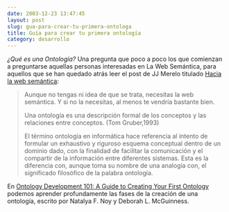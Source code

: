 ```yaml
---
date: 2003-12-23 13:47:45
layout: post
slug: gua-para-crear-tu-primera-ontologa
title: Guía para crear tu primera ontología
category: desarrollo
---
```


<em>¿Qué es una Ontología?</em> Una pregunta que poco a poco los que comienzan a preguntarse aquellas personas interesadas en La Web Semántica, para aquellos que se han quedado atrás leer el post de JJ Merelo titulado [Hacia la web semántica](http://atalaya.blogalia.com/historias/13338):

> Aunque no tengas ni idea de que se trata, necesitas la web semántica. Y si no la necesitas, al menos te vendría bastante bien.
>
> Una ontología es una descripción formal de los conceptos y las relaciones entre conceptos. (Tom Gruber,1993)
>
> El término ontología en informática hace referencia al intento de formular un exhaustivo y riguroso esquema conceptual dentro de un dominio dado, con la finalidad de facilitar la comunicación y el compartir de la información entre diferentes sistemas. Esta es la diferencia con, aunque toma su nombre de una analogía con, el significado filosófico de la palabra ontología.

En [Ontology Development 101: A Guide to Creating Your First Ontology](http://protege.stanford.edu/publications/ontology_development/ontology101-noy-mcguinness.html) podemos aprender profundamente las fases de la creación de una ontología, escrito por Natalya F. Noy y Deborah L. McGuinness.
